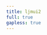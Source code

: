 ```yaml
---
title: ljmui2
full: true
gapless: true
---
```


<code src="./components/home-page.tsx" inline="true"></code>
